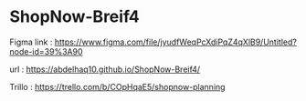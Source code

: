 # ShopNow-Breif4
Figma link : https://www.figma.com/file/jyudfWeqPcXdiPqZ4qXlB9/Untitled?node-id=39%3A90

url : https://abdelhaq10.github.io/ShopNow-Breif4/

Trillo : https://trello.com/b/COpHqaE5/shopnow-planning
